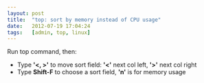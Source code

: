 ```yaml
---
layout: post
title:  "top: sort by memory instead of CPU usage"
date:   2012-07-19 17:04:24
tags:   [admin, top, linux]
---
```



Run top command, then:

* Type **'<, >'** to move sort field: **'<'** next col left, **'>'** next col right
* Type **Shift-F** to choose a sort field, **'n'** is for memory usage
